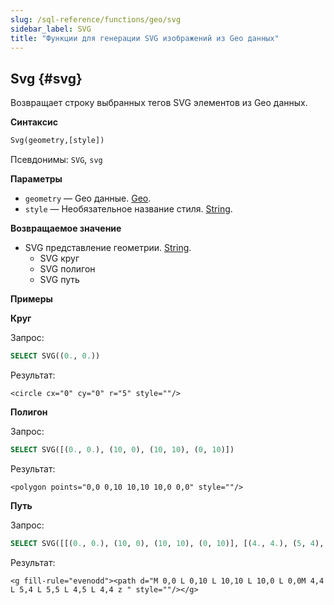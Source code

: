 ```yaml
---
slug: /sql-reference/functions/geo/svg
sidebar_label: SVG
title: "Функции для генерации SVG изображений из Geo данных"
---
```


## Svg {#svg}

Возвращает строку выбранных тегов SVG элементов из Geo данных.

**Синтаксис**

``` sql
Svg(geometry,[style])
```

Псевдонимы: `SVG`, `svg`

**Параметры**

- `geometry` — Geo данные. [Geo](../../data-types/geo).
- `style` — Необязательное название стиля. [String](../../data-types/string).

**Возвращаемое значение**

- SVG представление геометрии. [String](../../data-types/string).
  - SVG круг
  - SVG полигон
  - SVG путь

**Примеры**

**Круг**

Запрос:

```sql
SELECT SVG((0., 0.))
```

Результат:

```response
<circle cx="0" cy="0" r="5" style=""/>
```

**Полигон**

Запрос:

```sql
SELECT SVG([(0., 0.), (10, 0), (10, 10), (0, 10)])
```

Результат:

```response
<polygon points="0,0 0,10 10,10 10,0 0,0" style=""/>
```

**Путь**

Запрос:

```sql
SELECT SVG([[(0., 0.), (10, 0), (10, 10), (0, 10)], [(4., 4.), (5, 4), (5, 5), (4, 5)]])
```

Результат:

```response
<g fill-rule="evenodd"><path d="M 0,0 L 0,10 L 10,10 L 10,0 L 0,0M 4,4 L 5,4 L 5,5 L 4,5 L 4,4 z " style=""/></g>
```
